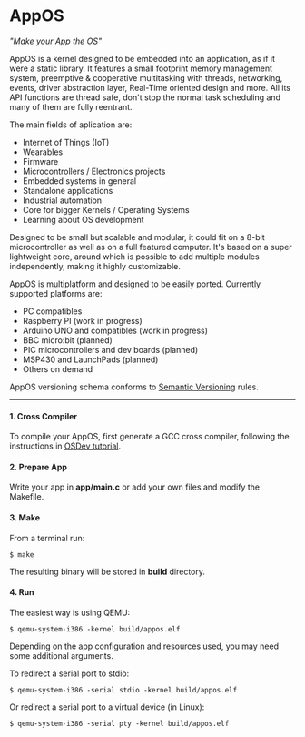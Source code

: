 # AppOS
*"Make your App the OS"*

AppOS is a kernel designed to be embedded into an application, as if it were a static library. It features a small footprint memory management system, preemptive & cooperative multitasking with threads, networking, events, driver abstraction layer, Real-Time oriented design and more. All its API functions are thread safe, don't stop the normal task scheduling and many of them are fully reentrant.

The main fields of aplication are:

- Internet of Things (IoT)
- Wearables
- Firmware
- Microcontrollers / Electronics projects
- Embedded systems in general
- Standalone applications
- Industrial automation
- Core for bigger Kernels / Operating Systems
- Learning about OS development

Designed to be small but scalable and modular, it could fit on a 8-bit microcontroller as well as on a full featured computer. It's based on a super lightweight core, around which is possible to add multiple modules independently, making it highly customizable.

AppOS is multiplatform and designed to be easily ported. Currently supported platforms are:

- PC compatibles
- Raspberry PI (work in progress)
- Arduino UNO and compatibles (work in progress)
- BBC micro:bit (planned)
- PIC microcontrollers and dev boards (planned)
- MSP430 and LaunchPads (planned)
- Others on demand

AppOS versioning schema conforms to [Semantic Versioning](https://semver.org/) rules.

------

#### 1. Cross Compiler

To compile your AppOS, first generate a GCC cross compiler, following the instructions in [OSDev tutorial](http://wiki.osdev.org/GCC_Cross-Compiler).

#### 2. Prepare App

Write your app in **app/main.c** or add your own files and modify the Makefile.

#### 3. Make

From a terminal run:

	$ make

The resulting binary will be stored in **build** directory.

#### 4. Run

The easiest way is using QEMU:

	$ qemu-system-i386 -kernel build/appos.elf

Depending on the app configuration and resources used, you may need some additional arguments.

To redirect a serial port to stdio:

	$ qemu-system-i386 -serial stdio -kernel build/appos.elf

Or redirect a serial port to a virtual device (in Linux):

	$ qemu-system-i386 -serial pty -kernel build/appos.elf
